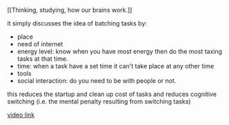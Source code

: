 [[Thinking, studying, how our brains work.]]

it simply discusses the idea of batching tasks by:

- place
- need of internet
- energy level: know when you have most energy then do the most taxing tasks at that time.
- time: when a task have a set time it can't take place at any other time
- tools
- social interaction: do you need to be with people or not.

this reduces the startup and clean up cost of tasks and reduces cognitive switching (i.e. the mental penalty resulting from switching tasks)

[video link](https://www.youtube.com/watch?v=c92hhEFCcGws)
